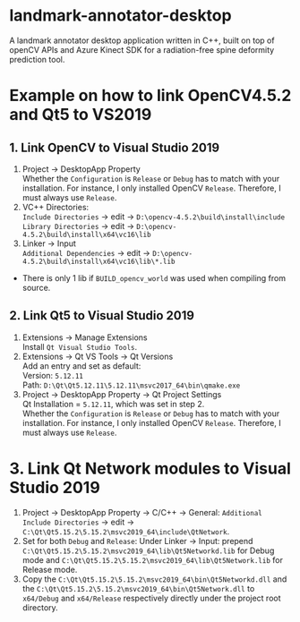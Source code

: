 # landmark-annotator-desktop

A landmark annotator desktop application written in C++, built on top of openCV APIs and Azure Kinect SDK for a radiation-free spine deformity prediction tool.

# Example on how to link OpenCV4.5.2 and Qt5 to VS2019

## 1. Link OpenCV to Visual Studio 2019
1. Project -> DesktopApp Property  
Whether the `Configuration` is `Release` or `Debug` has to match with your installation. For instance, I only installed OpenCV `Release`. Therefore, I must always use `Release`.
2. VC++ Directories:  
`Include Directories` -> edit -> `D:\opencv-4.5.2\build\install\include`  
`Library Directories` -> edit -> `D:\opencv-4.5.2\build\install\x64\vc16\lib`
3. Linker -> Input  
`Additional Dependencies` -> edit -> `D:\opencv-4.5.2\build\install\x64\vc16\lib\*.lib`

- There is only 1 lib if `BUILD_opencv_world` was used when compiling from source.

## 2. Link Qt5 to Visual Studio 2019
1. Extensions -> Manage Extensions  
Install `Qt Visual Studio Tools`.
2. Extensions -> Qt VS Tools -> Qt Versions  
Add an entry and set as default:  
Version: `5.12.11`  
Path: `D:\Qt\Qt5.12.11\5.12.11\msvc2017_64\bin\qmake.exe`
3. Project -> DesktopApp Property -> Qt Project Settings  
Qt Installation = `5.12.11`, which was set in step 2.  
Whether the `Configuration` is `Release` or `Debug` has to match with your installation. For instance, I only installed OpenCV `Release`. Therefore, I must always use `Release`.

# 3. Link Qt Network modules to Visual Studio 2019
1. Project -> DesktopApp Property -> C/C++ -> General: 
`Additional Include Directories` -> edit -> `C:\Qt\Qt5.15.2\5.15.2\msvc2019_64\include\QtNetwork`.
2. Set for both `Debug` and `Release`:
Under Linker -> Input: prepend `C:\Qt\Qt5.15.2\5.15.2\msvc2019_64\lib\Qt5Networkd.lib` for Debug mode and `C:\Qt\Qt5.15.2\5.15.2\msvc2019_64\lib\Qt5Network.lib` for Release mode.
3. Copy the `C:\Qt\Qt5.15.2\5.15.2\msvc2019_64\bin\Qt5Networkd.dll` and the `C:\Qt\Qt5.15.2\5.15.2\msvc2019_64\bin\Qt5Network.dll` to `x64/Debug` and `x64/Release` respectively directly under the project root directory.
